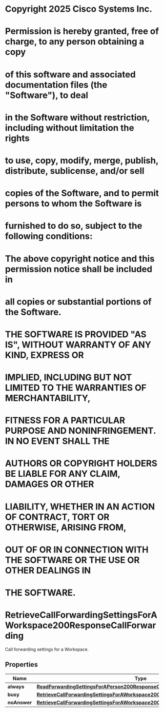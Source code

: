 <!--  Copyright 2025 Cisco Systems Inc.

Permission is hereby granted, free of charge, to any person obtaining a copy
of this software and associated documentation files (the "Software"), to deal
in the Software without restriction, including without limitation the rights
to use, copy, modify, merge, publish, distribute, sublicense, and/or sell
copies of the Software, and to permit persons to whom the Software is
furnished to do so, subject to the following conditions:

The above copyright notice and this permission notice shall be included in
all copies or substantial portions of the Software.

THE SOFTWARE IS PROVIDED "AS IS", WITHOUT WARRANTY OF ANY KIND, EXPRESS OR
IMPLIED, INCLUDING BUT NOT LIMITED TO THE WARRANTIES OF MERCHANTABILITY,
FITNESS FOR A PARTICULAR PURPOSE AND NONINFRINGEMENT. IN NO EVENT SHALL THE
AUTHORS OR COPYRIGHT HOLDERS BE LIABLE FOR ANY CLAIM, DAMAGES OR OTHER
LIABILITY, WHETHER IN AN ACTION OF CONTRACT, TORT OR OTHERWISE, ARISING FROM,
OUT OF OR IN CONNECTION WITH THE SOFTWARE OR THE USE OR OTHER DEALINGS IN
THE SOFTWARE.-->
# Copyright 2025 Cisco Systems Inc.
#
# Permission is hereby granted, free of charge, to any person obtaining a copy
# of this software and associated documentation files (the "Software"), to deal
# in the Software without restriction, including without limitation the rights
# to use, copy, modify, merge, publish, distribute, sublicense, and/or sell
# copies of the Software, and to permit persons to whom the Software is
# furnished to do so, subject to the following conditions:
#
# The above copyright notice and this permission notice shall be included in
# all copies or substantial portions of the Software.
#
# THE SOFTWARE IS PROVIDED "AS IS", WITHOUT WARRANTY OF ANY KIND, EXPRESS OR
# IMPLIED, INCLUDING BUT NOT LIMITED TO THE WARRANTIES OF MERCHANTABILITY,
# FITNESS FOR A PARTICULAR PURPOSE AND NONINFRINGEMENT. IN NO EVENT SHALL THE
# AUTHORS OR COPYRIGHT HOLDERS BE LIABLE FOR ANY CLAIM, DAMAGES OR OTHER
# LIABILITY, WHETHER IN AN ACTION OF CONTRACT, TORT OR OTHERWISE, ARISING FROM,
# OUT OF OR IN CONNECTION WITH THE SOFTWARE OR THE USE OR OTHER DEALINGS IN
# THE SOFTWARE.



# RetrieveCallForwardingSettingsForAWorkspace200ResponseCallForwarding

Call forwarding settings for a Workspace.

## Properties

| Name | Type | Description | Notes |
|------------ | ------------- | ------------- | -------------|
|**always** | [**ReadForwardingSettingsForAPerson200ResponseCallForwardingAlways**](ReadForwardingSettingsForAPerson200ResponseCallForwardingAlways.md) |  |  |
|**busy** | [**RetrieveCallForwardingSettingsForAWorkspace200ResponseCallForwardingBusy**](RetrieveCallForwardingSettingsForAWorkspace200ResponseCallForwardingBusy.md) |  |  |
|**noAnswer** | [**RetrieveCallForwardingSettingsForAWorkspace200ResponseCallForwardingNoAnswer**](RetrieveCallForwardingSettingsForAWorkspace200ResponseCallForwardingNoAnswer.md) |  |  |



